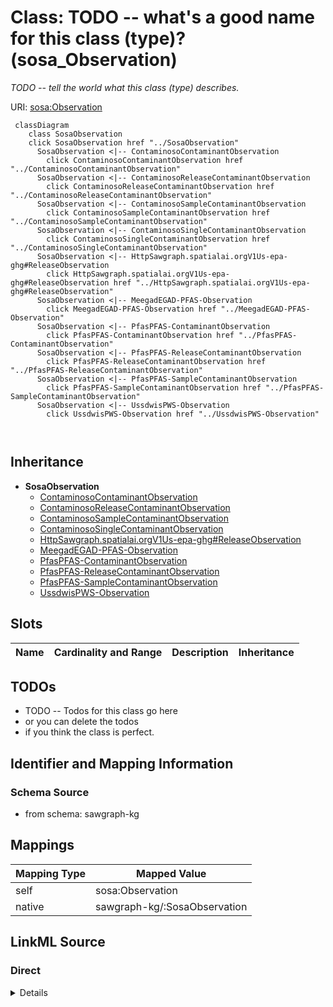 

# Class: TODO -- what's a good name for this class (type)? (sosa_Observation)


_TODO -- tell the world what this class (type) describes._





URI: [sosa:Observation](http://www.w3.org/ns/sosa/Observation)






```mermaid
 classDiagram
    class SosaObservation
    click SosaObservation href "../SosaObservation"
      SosaObservation <|-- ContaminosoContaminantObservation
        click ContaminosoContaminantObservation href "../ContaminosoContaminantObservation"
      SosaObservation <|-- ContaminosoReleaseContaminantObservation
        click ContaminosoReleaseContaminantObservation href "../ContaminosoReleaseContaminantObservation"
      SosaObservation <|-- ContaminosoSampleContaminantObservation
        click ContaminosoSampleContaminantObservation href "../ContaminosoSampleContaminantObservation"
      SosaObservation <|-- ContaminosoSingleContaminantObservation
        click ContaminosoSingleContaminantObservation href "../ContaminosoSingleContaminantObservation"
      SosaObservation <|-- HttpSawgraph.spatialai.orgV1Us-epa-ghg#ReleaseObservation
        click HttpSawgraph.spatialai.orgV1Us-epa-ghg#ReleaseObservation href "../HttpSawgraph.spatialai.orgV1Us-epa-ghg#ReleaseObservation"
      SosaObservation <|-- MeegadEGAD-PFAS-Observation
        click MeegadEGAD-PFAS-Observation href "../MeegadEGAD-PFAS-Observation"
      SosaObservation <|-- PfasPFAS-ContaminantObservation
        click PfasPFAS-ContaminantObservation href "../PfasPFAS-ContaminantObservation"
      SosaObservation <|-- PfasPFAS-ReleaseContaminantObservation
        click PfasPFAS-ReleaseContaminantObservation href "../PfasPFAS-ReleaseContaminantObservation"
      SosaObservation <|-- PfasPFAS-SampleContaminantObservation
        click PfasPFAS-SampleContaminantObservation href "../PfasPFAS-SampleContaminantObservation"
      SosaObservation <|-- UssdwisPWS-Observation
        click UssdwisPWS-Observation href "../UssdwisPWS-Observation"
      
      
```





## Inheritance
* **SosaObservation**
    * [ContaminosoContaminantObservation](../classes/ContaminosoContaminantObservation.md)
    * [ContaminosoReleaseContaminantObservation](../classes/ContaminosoReleaseContaminantObservation.md)
    * [ContaminosoSampleContaminantObservation](../classes/ContaminosoSampleContaminantObservation.md)
    * [ContaminosoSingleContaminantObservation](../classes/ContaminosoSingleContaminantObservation.md)
    * [HttpSawgraph.spatialai.orgV1Us-epa-ghg#ReleaseObservation](../classes/HttpSawgraph.spatialai.orgV1Us-epa-ghg#ReleaseObservation.md)
    * [MeegadEGAD-PFAS-Observation](../classes/MeegadEGAD-PFAS-Observation.md)
    * [PfasPFAS-ContaminantObservation](../classes/PfasPFAS-ContaminantObservation.md)
    * [PfasPFAS-ReleaseContaminantObservation](../classes/PfasPFAS-ReleaseContaminantObservation.md)
    * [PfasPFAS-SampleContaminantObservation](../classes/PfasPFAS-SampleContaminantObservation.md)
    * [UssdwisPWS-Observation](../classes/UssdwisPWS-Observation.md)



## Slots

| Name | Cardinality and Range | Description | Inheritance |
| ---  | --- | --- | --- |









## TODOs

* TODO -- Todos for this class go here
* or you can delete the todos
* if you think the class is perfect.

## Identifier and Mapping Information







### Schema Source


* from schema: sawgraph-kg




## Mappings

| Mapping Type | Mapped Value |
| ---  | ---  |
| self | sosa:Observation |
| native | sawgraph-kg/:SosaObservation |







## LinkML Source

<!-- TODO: investigate https://stackoverflow.com/questions/37606292/how-to-create-tabbed-code-blocks-in-mkdocs-or-sphinx -->

### Direct

<details>
```yaml
name: sosa_Observation
description: TODO -- tell the world what this class (type) describes.
title: TODO -- what's a good name for this class (type)?
todos:
- TODO -- Todos for this class go here
- or you can delete the todos
- if you think the class is perfect.
notes:
- Class with 143064 occurences.
from_schema: sawgraph-kg
class_uri: sosa:Observation

```
</details>

### Induced

<details>
```yaml
name: sosa_Observation
description: TODO -- tell the world what this class (type) describes.
title: TODO -- what's a good name for this class (type)?
todos:
- TODO -- Todos for this class go here
- or you can delete the todos
- if you think the class is perfect.
notes:
- Class with 143064 occurences.
from_schema: sawgraph-kg
class_uri: sosa:Observation

```
</details>